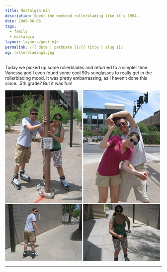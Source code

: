 ```yaml
---
title: Nostalgia Win
description: Spent the weekend rollerblading like it’s 1994.
date: 2009-06-06
tags: 
  - family
  - nostalgia
layout: layouts/post.njk
permalink: /{{ date | pathDate }}/{{ title | slug }}/
og: rollerblading1.jpg
---
```


Today we picked up some rollerblades and returned to a simpler time. Vanessa and I even found some cool 90s sunglasses to really get in the rollerblading mood. It was pretty embarrassing, as I haven’t done this since...5th grade? But it was fun!

<p>
  <img src="/img/rollerblading1.jpg" width="247" alt="Lynn and Clay rollerblading" class="img-left" />
  <img src="/img/rollerblading2.jpg" width="247" alt="Steve and Vanessa" />
  <img src="/img/rollerblading3.jpg" width="247" alt="Clay" class="img-left" />
  <img src="/img/rollerblading4.jpg" width="247" alt="Lynn" />
</p>

---
